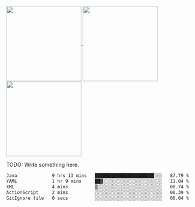 <a href="https://github.com/anuraghazra/github-readme-stats">
  <img height=200 align="center" src="https://github-readme-stats.vercel.app/api?username=JustHm228&show-icons=true&layout=compact&theme=shadow_red" />
</a>

<!--
### [![Anurag's GitHub stats](https://github-readme-stats.vercel.app/api?username=JustHm228&show-icons=true&layout=compact&theme=transparent)](https://github.com/anuraghazra/github-readme-stats)
### [![Harlok's wakatime stats](https://github-readme-stats.vercel.app/api/wakatime?username=JustHm228&show-icons=true&layout=compact&theme=transparent)](https://github.com/anuraghazra/github-readme-stats)
### [![Top Langs](https://github-readme-stats.vercel.app/api/top-langs/?username=JustHm228&show-icons=true&layout=compact&theme=transparent)](https://github.com/anuraghazra/github-readme-stats)
### [![](https://github-profile-trophy.vercel.app/?username=JustHm228)](https://github.com/JustHm228/JustHm228)
### [![Readme Card](https://github-readme-stats.vercel.app/api/pin/?username=JustHm228&repo=JLatenter&show-icons=true&theme=transparent)](https://github.com/anuraghazra/github-readme-stats)
-->

<a href="https://github.com/anuraghazra/github-readme-stats">
  <img height=200 align="center" src="https://github-readme-stats.vercel.app/api/wakatime?username=JustHm228&show-icons=true&layout=compact&theme=transparent" />
</a>

<a href="https://github.com/anuraghazra/github-readme-stats">
  <img height=200 align="center" src="https://github-readme-stats.vercel.app/api/top-langs/?username=JustHm228&show-icons=true&layout=compact&theme=transparent" />
</a>

TODO: Write something here.

<!--
### Hi there 👋
-->

<!--
**JustHm228/JustHm228** is a ✨ _special_ ✨ repository because its `README.md` (this file) appears on your GitHub profile.

Here are some ideas to get you started:

- 🔭 I’m currently working on ...
- 🌱 I’m currently learning ...
- 👯 I’m looking to collaborate on ...
- 🤔 I’m looking for help with ...
- 💬 Ask me about ...
- 📫 How to reach me: ...
- 😄 Pronouns: ...
- ⚡ Fun fact: ...
-->

<!--START_SECTION:waka-->

```txt
Java             9 hrs 13 mins   ██████████████████████░░░   87.79 %
YAML             1 hr 9 mins     ██▓░░░░░░░░░░░░░░░░░░░░░░   11.04 %
XML              4 mins          ▒░░░░░░░░░░░░░░░░░░░░░░░░   00.74 %
ActionScript     2 mins          ░░░░░░░░░░░░░░░░░░░░░░░░░   00.39 %
GitIgnore file   0 secs          ░░░░░░░░░░░░░░░░░░░░░░░░░   00.04 %
```

<!--END_SECTION:waka-->
